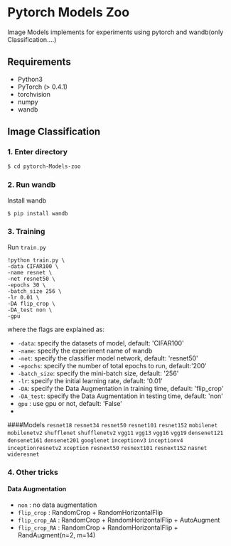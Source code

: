 # Pytorch Models Zoo
Image Models implements for experiments using pytorch and wandb(only Classification....)

## Requirements
- Python3
- PyTorch (> 0.4.1)
- torchvision
- numpy
- wandb

## Image Classification

### 1. Enter directory
```bash
$ cd pytorch-Models-zoo
```

### 2. Run wandb
Install wandb
```bash
$ pip install wandb
```

### 3. Training
Run ```train.py```
```
!python train.py \
-data CIFAR100 \
-name resnet \
-net resnet50 \
-epochs 30 \
-batch_size 256 \
-lr 0.01 \
-DA flip_crop \
-DA_test non \
-gpu
```
where the flags are explained as:
 - `-data`: specify the datasets of model, default: 'CIFAR100'
 - `-name`: specify the experiment name of wandb
 - `-net`: specify the classifier model network, default: 'resnet50'
 - `-epochs`: specify the number of total epochs to run, default:'200'
 - `-batch_size`: specify the mini-batch size, default: '256'
 - `-lr`: specify the initial learning rate, default: '0.01'
 - `-DA`: specify the Data Augmentation in training time, default: 'flip_crop'
 - `-DA_test`: specify the Data Augmentation in testing time, default: 'non'
 - `gpu` : use gpu or not, default: 'False'
 - 
####Models
`resnet18`
`resnet34`
`resnet50`
`resnet101`
`resnet152`
`mobilenet`
`mobilenetv2`
`shufflenet`
`shufflenetv2`
`vgg11`
`vgg13`
`vgg16`
`vgg19`
`densenet121`
`densenet161`
`densenet201`
`googlenet`
`inceptionv3`
`inceptionv4`
`inceptionresnetv2`
`xception`
`resnext50`
`resnext101`
`resnext152`
`nasnet`
`wideresnet`

### 4. Other tricks

#### Data Augmentation
 - `non` : no data augmentation
 - `flip_crop` : RandomCrop + RandomHorizontalFlip
 - `flip_crop_AA` : RandomCrop + RandomHorizontalFlip + AutoAugment
 - `flip_crop_RA` : RandomCrop + RandomHorizontalFlip + RandAugment(n=2, m=14)
